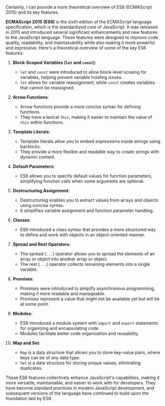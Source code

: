 Certainly, I can provide a more theoretical overview of ES6 (ECMAScript 2015) and its key features.

**ECMAScript 2015 (ES6)** is the sixth edition of the ECMAScript language specification, which is the standardized core of JavaScript. It was released in 2015 and introduced several significant enhancements and new features to the JavaScript language. These features were designed to improve code quality, readability, and maintainability while also making it more powerful and expressive. Here's a theoretical overview of some of the key ES6 features:

1. **Block-Scoped Variables (`let` and `const`)**:
   - `let` and `const` were introduced to allow block-level scoping for variables, helping prevent variable hoisting issues.
   - `let` allows for variable reassignment, while `const` creates variables that cannot be reassigned.

2. **Arrow Functions**:
   - Arrow functions provide a more concise syntax for defining functions.
   - They have a lexical `this`, making it easier to maintain the value of `this` within functions.

3. **Template Literals**:
   - Template literals allow you to embed expressions inside strings using backticks.
   - They provide a more flexible and readable way to create strings with dynamic content.

4. **Default Parameters**:
   - ES6 allows you to specify default values for function parameters, simplifying function calls when some arguments are optional.

5. **Destructuring Assignment**:
   - Destructuring enables you to extract values from arrays and objects using concise syntax.
   - It simplifies variable assignment and function parameter handling.

6. **Classes**:
   - ES6 introduced a class syntax that provides a more structured way to define and work with objects in an object-oriented manner.

7. **Spread and Rest Operators**:
   - The spread (`...`) operator allows you to spread the elements of an array or object into another array or object.
   - The rest (`...`) operator collects remaining elements into a single variable.

8. **Promises**:
   - Promises were introduced to simplify asynchronous programming, making it more readable and manageable.
   - Promises represent a value that might not be available yet but will be at some point.

9. **Modules**:
   - ES6 introduced a module system with `import` and `export` statements for organizing and encapsulating code.
   - Modules facilitate better code organization and reusability.

10. **Map and Set**:
    - `Map` is a data structure that allows you to store key-value pairs, where keys can be of any data type.
    - `Set` is a data structure for storing unique values, eliminating duplicates.

These ES6 features collectively enhance JavaScript's capabilities, making it more versatile, maintainable, and easier to work with for developers. They have become standard practices in modern JavaScript development, and subsequent versions of the language have continued to build upon the foundation laid by ES6.